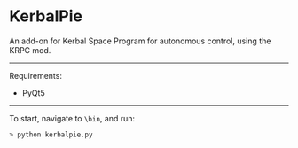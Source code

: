# KerbalPie
An add-on for Kerbal Space Program for autonomous control, using the KRPC mod.

--------------------------------------------------------------------------------

Requirements:

- PyQt5

--------------------------------------------------------------------------------

To start, navigate to `\bin`, and run:

    > python kerbalpie.py
